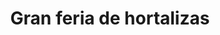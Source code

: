 ---
title: "Gran feria de hortalizas"
url: /barcelona/gran-feria-de-hortalizas/
shop: Gemüse & Obst
---